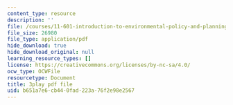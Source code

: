 ```yaml
---
content_type: resource
description: ''
file: /courses/11-601-introduction-to-environmental-policy-and-planning-fall-2016/b651a7e6cb440fad223a76f2e98e2567_ZNTBAKAT_WQ.pdf
file_size: 26980
file_type: application/pdf
hide_download: true
hide_download_original: null
learning_resource_types: []
license: https://creativecommons.org/licenses/by-nc-sa/4.0/
ocw_type: OCWFile
resourcetype: Document
title: 3play pdf file
uid: b651a7e6-cb44-0fad-223a-76f2e98e2567
---
```

